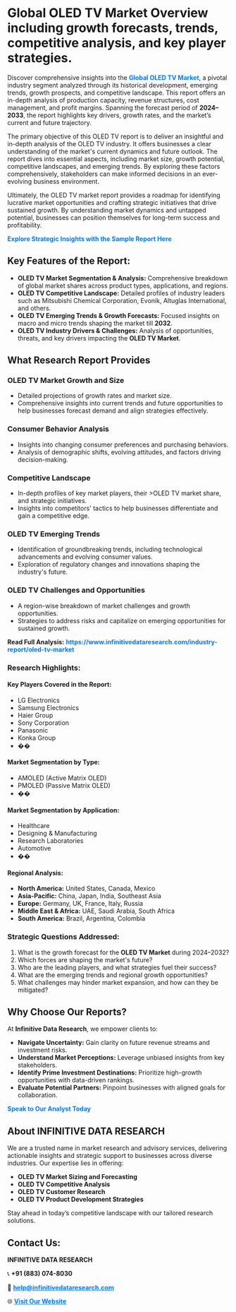 <h1>Global OLED TV Market Overview including growth forecasts, trends, competitive analysis, and key player strategies.</h1>
<p>
Discover comprehensive insights into the 
<a href="https://www.infinitivedataresearch.com/industry-report/oled-tv-market" rel="dofollow" style="color: #007BFF; text-decoration: none;"><strong>Global OLED TV Market</strong></a>, a pivotal industry segment analyzed through its historical development, emerging trends, growth prospects, and competitive landscape. This report offers an in-depth analysis of production capacity, revenue structures, cost management, and profit margins. Spanning the forecast period of <strong>2024–2033</strong>, the report highlights key drivers, growth rates, and the market’s current and future trajectory.
</p>
<p>
The primary objective of this OLED TV report is to deliver an insightful and in-depth analysis of the OLED TV industry. It offers businesses a clear understanding of the market's current dynamics and future outlook. The report dives into essential aspects, including market size, growth potential, competitive landscapes, and emerging trends. By exploring these factors comprehensively, stakeholders can make informed decisions in an ever-evolving business environment.
</p>
<p>
Ultimately, the OLED TV market report provides a roadmap for identifying lucrative market opportunities and crafting strategic initiatives that drive sustained growth. By understanding market dynamics and untapped potential, businesses can position themselves for long-term success and profitability.
</p>
<p>
<a href="https://www.infinitivedataresearch.com/request-sample/reportId=105078" style="color: #007BFF; text-decoration: none;"><strong>Explore Strategic Insights with the Sample Report Here</strong></a>
</p>

<h2>Key Features of the Report:</h2>
<ul>
<li><strong>OLED TV Market Segmentation & Analysis:</strong> Comprehensive breakdown of global market shares across product types, applications, and regions.</li>
<li><strong>OLED TV Competitive Landscape:</strong> Detailed profiles of industry leaders such as Mitsubishi Chemical Corporation, Evonik, Altuglas International, and others.</li>
<li><strong>OLED TV Emerging Trends & Growth Forecasts:</strong> Focused insights on macro and micro trends shaping the market till <strong>2032</strong>.</li>
<li><strong>OLED TV Industry Drivers & Challenges:</strong> Analysis of opportunities, threats, and key drivers impacting the <strong>OLED TV Market</strong>.</li>
</ul>

<h2>What Research Report Provides</h2>
<h3>OLED TV Market Growth and Size</h3>
<ul>
<li>Detailed projections of growth rates and market size.</li>
<li>Comprehensive insights into current trends and future opportunities to help businesses forecast demand and align strategies effectively.</li>
</ul>

<h3>Consumer Behavior Analysis</h3>
<ul>
<li>Insights into changing consumer preferences and purchasing behaviors.</li>
<li>Analysis of demographic shifts, evolving attitudes, and factors driving decision-making.</li>
</ul>

<h3>Competitive Landscape</h3>
<ul>
<li>In-depth profiles of key market players, their >OLED TV market share, and strategic initiatives.</li>
<li>Insights into competitors' tactics to help businesses differentiate and gain a competitive edge.</li>
</ul>

<h3>OLED TV Emerging Trends</h3>
<ul>
<li>Identification of groundbreaking trends, including technological advancements and evolving consumer values.</li>
<li>Exploration of regulatory changes and innovations shaping the industry's future.</li>
</ul>

<h3>OLED TV Challenges and Opportunities</h3>
<ul>
<li>A region-wise breakdown of market challenges and growth opportunities.</li>
<li>Strategies to address risks and capitalize on emerging opportunities for sustained growth.</li>
</ul>
<p><strong>Read Full Analysis:</strong> <a href="https://www.infinitivedataresearch.com/industry-report/oled-tv-market" rel="dofollow" style="color: #007BFF; text-decoration: none;"><strong>https://www.infinitivedataresearch.com/industry-report/oled-tv-market</strong></a></p>
<h3>Research Highlights:</h3>
<h4>Key Players Covered in the Report:</h4>
<ul><li>LG Electronics</li><li>Samsung Electronics</li><li>Haier Group</li><li>Sony Corporation</li><li>Panasonic</li><li>Konka Group</li><li>��</li></ul>
<h4>Market Segmentation by Type:</h4>
<ul><li>AMOLED (Active Matrix OLED)</li><li>PMOLED (Passive Matrix OLED)</li><li>��</li></ul>
<h4>Market Segmentation by Application:</h4>
<ul><li>Healthcare</li><li>Designing &amp; Manufacturing</li><li>Research Laboratories</li><li>Automotive</li><li>��</li></ul>

<h4>Regional Analysis:</h4>
<ul>
<li><strong>North America:</strong> United States, Canada, Mexico</li>
<li><strong>Asia-Pacific:</strong> China, Japan, India, Southeast Asia</li>
<li><strong>Europe:</strong> Germany, UK, France, Italy, Russia</li>
<li><strong>Middle East & Africa:</strong> UAE, Saudi Arabia, South Africa</li>
<li><strong>South America:</strong> Brazil, Argentina, Colombia</li>
</ul>

<h3>Strategic Questions Addressed:</h3>
<ol>
<li>What is the growth forecast for the <strong>OLED TV Market</strong> during 2024–2032?</li>
<li>Which forces are shaping the market's future?</li>
<li>Who are the leading players, and what strategies fuel their success?</li>
<li>What are the emerging trends and regional growth opportunities?</li>
<li>What challenges may hinder market expansion, and how can they be mitigated?</li>
</ol>

<h2>Why Choose Our Reports?</h2>
<p>At <strong>Infinitive Data Research</strong>, we empower clients to:</p>
<ul>
<li><strong>Navigate Uncertainty:</strong> Gain clarity on future revenue streams and investment risks.</li>
<li><strong>Understand Market Perceptions:</strong> Leverage unbiased insights from key stakeholders.</li>
<li><strong>Identify Prime Investment Destinations:</strong> Prioritize high-growth opportunities with data-driven rankings.</li>
<li><strong>Evaluate Potential Partners:</strong> Pinpoint businesses with aligned goals for collaboration.</li>
</ul>
<p><a href="https://www.infinitivedataresearch.com/industry-report/oled-tv-market" rel="dofollow" style="color: #007BFF; text-decoration: none;"><strong>Speak to Our Analyst Today</strong></a></p>

<h2>About INFINITIVE DATA RESEARCH</h2>
<p>We are a trusted name in market research and advisory services, delivering actionable insights and strategic support to businesses across diverse industries. Our expertise lies in offering:</p>
<ul>
<li><strong>OLED TV Market Sizing and Forecasting</strong></li>
<li><strong>OLED TV Competitive Analysis</strong></li>
<li><strong>OLED TV Customer Research</strong></li>
<li><strong>OLED TV Product Development Strategies</strong></li>
</ul>
<p>Stay ahead in today’s competitive landscape with our tailored research solutions.</p>

<h2>Contact Us:</h2>
<p><strong>INFINITIVE DATA RESEARCH</strong></p>
<p>📞 <strong>+91 (883) 074-8030</strong></p>
<p>📧 <strong><a href="mailto:help@infinitivedataresearch.com" style="color: #007BFF;">help@infinitivedataresearch.com</a></strong></p>
<p>🌐 <strong><a href="https://www.infinitivedataresearch.com" rel="dofollow" style="color: #007BFF;">Visit Our Website</a></strong></p>